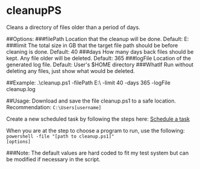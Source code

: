 # cleanupPS
Cleans a directory of files older than a period of days.

##Options:
###filePath
    Location that the cleanup will be done.
    Default: E:\
###limit
    The total size in GB that the target file path should be before cleaning is done.
    Default: 40
###days
    How many days back files should be kept. Any file older will be deleted.
    Default: 365
###logFile
    Location of the generated log file.
    Default: User's $HOME directory
###WhatIf
    Run without deleting any files, just show what would be deleted.



##Example:
    .\cleanup.ps1 -filePath E:\ -limit 40 -days 365 -logFile cleanup.log

##Usage:
Download and save the file cleanup.ps1 to a safe location. 
Recommendation: 
<code>C:\Users\[username]</code>

Create a new scheduled task by following the steps here:
<a href="http://windows.microsoft.com/en-US/windows/schedule-task">Schedule a task</a>

When you are at the step to choose a program to run, use the following:
<code>powershell -file "[path to cleanup.ps1]" [options]</code>


###Note:
The default values are hard coded to fit my test system but can be modified if necessary in the script.
